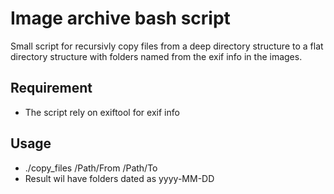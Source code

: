 Image archive bash script 
=========================

Small script for recursivly copy files from a deep directory structure to a flat directory structure with folders named from the exif info in the images.

Requirement
----
* The script rely on exiftool for exif info

Usage
----
* ./copy_files /Path/From /Path/To
* Result wil have folders dated as yyyy-MM-DD
